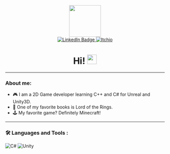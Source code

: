 <div id="header" align="center">
  <img src="https://media.giphy.com/media/M9gbBd9nbDrOTu1Mqx/giphy.gif" width="100"/>
  <div id="badges">
    <a href="https://www.linkedin.com/in/alex-milan%C5%AF-9a0506215/">
      <img src="https://img.shields.io/badge/LinkedIn-blue?style=for-the-badge&logo=linkedin&logoColor=white" alt="LinkedIn Badge"/>
    </a>
    <a href="https://alexu16.itch.io/">
      <img src="https://img.shields.io/badge/Itch.io-FA5C5C?style=for-the-badge&logo=itch.io&logoColor=white" alt="Itchio"/>
    </a>
  </div>
 
<h1>
  Hi!
  <img src="https://media.giphy.com/media/hvRJCLFzcasrR4ia7z/giphy.gif" width="30px"/>
</h1>
</div>

 ---
 ### About me:
 - 🎮 I am a 2D Game developer learning C++ and C# for Unreal and Unity3D. 
 - 📖 One of my favorite books is Lord of the Rings. 
 - 🕹️ My favorite game? Definitely Minecraft!
 ---

### :hammer_and_wrench: Languages and Tools :
<img src="https://img.shields.io/badge/C%23-239120?style=for-the-badge&logo=c-sharp&logoColor=white" alt="C#">
<img src="https://img.shields.io/badge/Unity-100000?style=for-the-badge&logo=unity&logoColor=white" alt="Unity">




<!--
**MilanuA/MilanuA** is a ✨ _special_ ✨ repository because its `README.md` (this file) appears on your GitHub profile.

Here are some ideas to get you started:

- 🔭 I’m currently working on ...
- 🌱 I’m currently learning ...
- 👯 I’m looking to collaborate on ...
- 🤔 I’m looking for help with ...
- 💬 Ask me about ...
- 📫 How to reach me: ...
- 😄 Pronouns: ...
- ⚡ Fun fact: ...
-->
